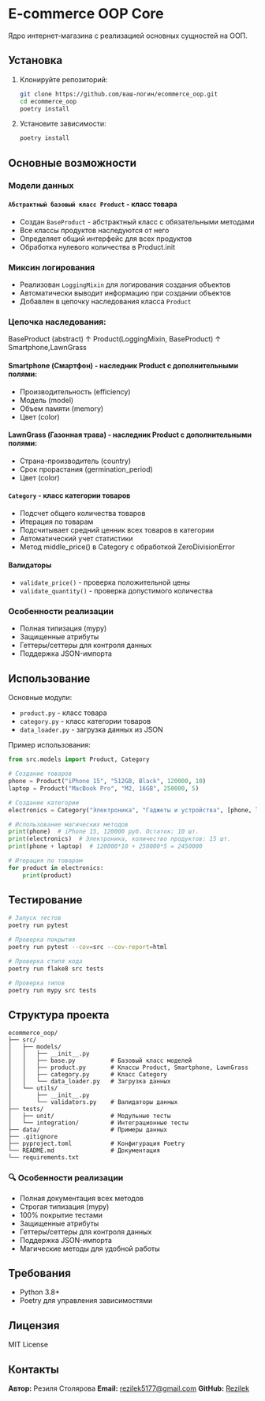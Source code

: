 # E-commerce OOP Core

Ядро интернет-магазина с реализацией основных сущностей на ООП.

## Установка

1. Клонируйте репозиторий:
   ```bash
   git clone https://github.com/ваш-логин/ecommerce_oop.git
   cd ecommerce_oop
   poetry install
   ```

2. Установите зависимости:
   ```bash
   poetry install
   ```

## Основные возможности

### Модели данных

#### **`Абстрактный базовый класс Product`** - класс товара
- Создан `BaseProduct` - абстрактный класс с обязательными методами
- Все классы продуктов наследуются от него
- Определяет общий интерфейс для всех продуктов
- Обработка нулевого количества в Product.init

### Миксин логирования
- Реализован `LoggingMixin` для логирования создания объектов
- Автоматически выводит информацию при создании объектов
- Добавлен в цепочку наследования класса `Product`

### Цепочка наследования:

BaseProduct (abstract) ↑ Product(LoggingMixin, BaseProduct) ↑ Smartphone,LawnGrass

#### **Smartphone (Смартфон)** - наследник Product с дополнительными полями:
   - Производительность (efficiency)
   - Модель (model)
   - Объем памяти (memory)
   - Цвет (color)

#### **LawnGrass (Газонная трава)** - наследник Product с дополнительными полями:
   - Страна-производитель (country)
   - Срок прорастания (germination_period)
   - Цвет (color)


#### **`Category`** - класс категории товаров
- Подсчет общего количества товаров
- Итерация по товарам
- Подсчитывает средний ценник всех товаров в категории
- Автоматический учет статистики
- Метод middle_price() в Category с обработкой ZeroDivisionError

#### **Валидаторы**
- `validate_price()` - проверка положительной цены
- `validate_quantity()` - проверка допустимого количества

### Особенности реализации

- Полная типизация (mypy)
- Защищенные атрибуты
- Геттеры/сеттеры для контроля данных
- Поддержка JSON-импорта

## Использование

Основные модули:

- `product.py` - класс товара
- `category.py` - класс категории товаров
- `data_loader.py` - загрузка данных из JSON

Пример использования:

```python
from src.models import Product, Category

# Создание товаров
phone = Product("iPhone 15", "512GB, Black", 120000, 10)
laptop = Product("MacBook Pro", "M2, 16GB", 250000, 5)

# Создание категории
electronics = Category("Электроника", "Гаджеты и устройства", [phone, laptop])

# Использование магических методов
print(phone)  # iPhone 15, 120000 руб. Остаток: 10 шт.
print(electronics)  # Электроника, количество продуктов: 15 шт.
print(phone + laptop)  # 120000*10 + 250000*5 = 2450000

# Итерация по товарам
for product in electronics:
    print(product)
```

## Тестирование

```bash
# Запуск тестов
poetry run pytest

# Проверка покрытия
poetry run pytest --cov=src --cov-report=html

# Проверка стиля кода
poetry run flake8 src tests

# Проверка типов
poetry run mypy src tests
```

## Структура проекта

```
ecommerce_oop/
├── src/
│   ├── models/
│   │   ├── __init__.py
│   │   ├── base.py          # Базовый класс моделей
│   │   ├── product.py       # Классы Product, Smartphone, LawnGrass
│   │   ├── category.py      # Класс Category
│   │   └── data_loader.py   # Загрузка данных
│   └── utils/
│       ├── __init__.py
│       └── validators.py    # Валидаторы данных
├── tests/
│   ├── unit/                # Модульные тесты
│   └── integration/         # Интеграционные тесты
├── data/                    # Примеры данных
├── .gitignore
├── pyproject.toml           # Конфигурация Poetry
└── README.md                # Документация
└── requirements.txt
```

### 🔍 Особенности реализации

- Полная документация всех методов
- Строгая типизация (mypy)
- 100% покрытие тестами
- Защищенные атрибуты
- Геттеры/сеттеры для контроля данных
- Поддержка JSON-импорта
- Магические методы для удобной работы

## Требования

- Python 3.8+
- Poetry для управления зависимостями

## Лицензия

MIT License

## Контакты

**Автор:** Резиля Столярова
**Email:** rezilek5177@gmail.com
**GitHub:** [Rezilek](https://github.com/Rezilek)
